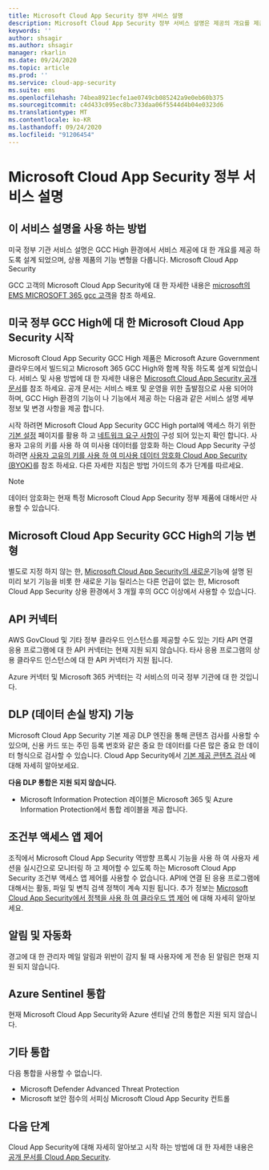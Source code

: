 ```yaml
---
title: Microsoft Cloud App Security 정부 서비스 설명
description: Microsoft Cloud App Security 정부 서비스 설명은 제공의 개요를 제공 하도록 설계 되었습니다.
keywords: ''
author: shsagir
ms.author: shsagir
manager: rkarlin
ms.date: 09/24/2020
ms.topic: article
ms.prod: ''
ms.service: cloud-app-security
ms.suite: ems
ms.openlocfilehash: 74bea8921ecfe1ae0749cb085242a9e0eb60b375
ms.sourcegitcommit: c4d433c095ec8bc733daa06f5544d4b04e0323d6
ms.translationtype: MT
ms.contentlocale: ko-KR
ms.lasthandoff: 09/24/2020
ms.locfileid: "91206454"
---
```

# <a name="microsoft-cloud-app-security-government-service-description"></a>Microsoft Cloud App Security 정부 서비스 설명

## <a name="how-to-use-this-service-description"></a>이 서비스 설명을 사용 하는 방법

미국 정부 기관 서비스 설명은 GCC High 환경에서 서비스 제공에 대 한 개요를 제공 하도록 설계 되었으며, 상용 제품의 기능 변형을 다룹니다. Microsoft Cloud App Security

GCC 고객의 Microsoft Cloud App Security에 대 한 자세한 내용은 [microsoft의 EMS MICROSOFT 365 gcc 고객](./ems-govt-service-description.md#ems-for-us-gcc-high-and-dod-customers)을 참조 하세요.

## <a name="getting-started-with-microsoft-cloud-app-security-for-us-government-gcc-high"></a>미국 정부 GCC High에 대 한 Microsoft Cloud App Security 시작

Microsoft Cloud App Security GCC High 제품은 Microsoft Azure Government 클라우드에서 빌드되고 Microsoft 365 GCC High와 함께 작동 하도록 설계 되었습니다. 서비스 및 사용 방법에 대 한 자세한 내용은 [Microsoft Cloud App Security 공개 문서](/cloud-app-security/)를 참조 하세요. 공개 문서는 서비스 배포 및 운영을 위한 출발점으로 사용 되어야 하며, GCC High 환경의 기능이 나 기능에서 제공 하는 다음과 같은 서비스 설명 세부 정보 및 변경 사항을 제공 합니다.

시작 하려면 Microsoft Cloud App Security GCC High portal에 액세스 하기 위한 [기본 설정](/cloud-app-security/general-setup) 페이지를 활용 하 고 [네트워크 요구 사항이](/cloud-app-security/network-requirements) 구성 되어 있는지 확인 합니다. 사용자 고유의 키를 사용 하 여 미사용 데이터를 암호화 하는 Cloud App Security 구성 하려면 [사용자 고유의 키를 사용 하 여 미사용 데이터 암호화 Cloud App Security (BYOK)](ems-cloud-app-security-govt-service-byok.md)를 참조 하세요. 다른 자세한 지침은 방법 가이드의 추가 단계를 따르세요.

> [!NOTE]
> 데이터 암호화는 현재 특정 Microsoft Cloud App Security 정부 제품에 대해서만 사용할 수 있습니다.

## <a name="feature-variations-in-microsoft-cloud-app-security-gcc-high"></a>Microsoft Cloud App Security GCC High의 기능 변형

별도로 지정 하지 않는 한, [Microsoft Cloud App Security의 새로운](/cloud-app-security/release-notes)기능에 설명 된 미리 보기 기능을 비롯 한 새로운 기능 릴리스는 다른 언급이 없는 한, Microsoft Cloud App Security 상용 환경에서 3 개월 후의 GCC 이상에서 사용할 수 있습니다.

## <a name="api-connector"></a>API 커넥터

AWS GovCloud 및 기타 정부 클라우드 인스턴스를 제공할 수도 있는 기타 API 연결 응용 프로그램에 대 한 API 커넥터는 현재 지원 되지 않습니다. 타사 응용 프로그램의 상용 클라우드 인스턴스에 대 한 API 커넥터가 지원 됩니다.

Azure 커넥터 및 Microsoft 365 커넥터는 각 서비스의 미국 정부 기관에 대 한 것입니다.

## <a name="data-loss-prevention-dlp-features"></a>DLP (데이터 손실 방지) 기능

Microsoft Cloud App Security 기본 제공 DLP 엔진을 통해 콘텐츠 검사를 사용할 수 있으며, 신용 카드 또는 주민 등록 번호와 같은 중요 한 데이터를 다른 많은 중요 한 데이터 형식으로 검사할 수 있습니다. Cloud App Security에서 [기본 제공 콘텐츠 검사](/cloud-app-security/content-inspection-built-in) 에 대해 자세히 알아보세요.

**다음 DLP 통합은 지원 되지 않습니다.**

- Microsoft Information Protection 레이블은 Microsoft 365 및 Azure Information Protection에서 통합 레이블을 제공 합니다.

## <a name="conditional-access-app-control"></a>조건부 액세스 앱 제어

조직에서 Microsoft Cloud App Security 역방향 프록시 기능을 사용 하 여 사용자 세션을 실시간으로 모니터링 하 고 제어할 수 있도록 하는 Microsoft Cloud App Security 조건부 액세스 앱 제어를 사용할 수 없습니다.
API에 연결 된 응용 프로그램에 대해서는 활동, 파일 및 변칙 검색 정책이 계속 지원 됩니다. 추가 정보는 [Microsoft Cloud App Security에서 정책을 사용 하 여 클라우드 앱 제어](/cloud-app-security/control-cloud-apps-with-policies) 에 대해 자세히 알아보세요.

## <a name="notifications-and-automation"></a>알림 및 자동화

경고에 대 한 관리자 메일 알림과 위반이 감지 될 때 사용자에 게 전송 된 알림은 현재 지원 되지 않습니다.

## <a name="azure-sentinel-integration"></a>Azure Sentinel 통합

현재 Microsoft Cloud App Security와 Azure 센티널 간의 통합은 지원 되지 않습니다.

## <a name="other-integrations"></a>기타 통합

다음 통합을 사용할 수 없습니다.

- Microsoft Defender Advanced Threat Protection
- Microsoft 보안 점수의 서피싱 Microsoft Cloud App Security 컨트롤

## <a name="next-steps"></a>다음 단계

Cloud App Security에 대해 자세히 알아보고 시작 하는 방법에 대 한 자세한 내용은 [공개 문서를 Cloud App Security](/cloud-app-security/).